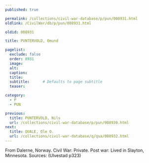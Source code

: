 ```yaml
---
published: true

permalink: /collections/civil-war-database/p/pun/008931.html
oldlink: /CivilWar/db/p/pun/008931.html

oldid: 008931

title: PUNTERVOLD, Omund

pagelist:
  exclude: false
  order: 8931
  image: 
  alt:
  caption:
  title:
  subtitle:      # Defaults to page subtitle
  teaser:

category: 
  - P 
  - PUN

previous:
  title: PUNTERVOLD, Nils
  url: /collections/civil-war-database/p/pun/008930.html  
next:
  title: QUALE, Ole O.
  url: /collections/civil-war-database/q/qua/008932.html   
---
```

From Dalerne, Norway. Civil War: Private. Post war: Lived in Slayton, Minnesota. Sources: (Ulvestad p323)